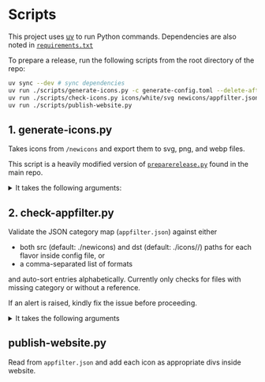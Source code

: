 # Scripts

This project uses [uv](https://docs.astral.sh/uv/) to run Python commands. Dependencies are also noted in [`requirements.txt`](requirements.txt)

To prepare a release, run the following scripts from the root directory of the repo:

```bash
uv sync --dev # sync dependencies
uv run ./scripts/generate-icons.py -c generate-config.toml --delete-after
uv run ./scripts/check-icons.py icons/white/svg newicons/appfilter.json --sort
uv run ./scripts/publish-website.py
```

## 1. generate-icons.py

Takes icons from `/newicons` and export them to svg, png, and webp files.

This script is a heavily modified version of [`preparerelease.py`](https://github.com/Arcticons-Team/Arcticons/blob/main/scripts/preparerelease.py) found in the main repo. 

<details>

<summary>It takes the following arguments:</summary>

```
usage: generate-icons.py [-h] [-c CONFIG] [--checkonly] [--checksrc CHECKSRC] [--delete-after] [-e]

options:
  -h, --help            show this help message and exit
  -c CONFIG, --config CONFIG
                        Config file to use
  --checkonly           Run checks only. Requires -c or --checksrc to be set
  --checksrc CHECKSRC   Path to the icons directory for checking (only enabled alongside --checkonly flag)
  --delete-after        Delete icons from the source folder after creation
  -e, --error           Errors on invalid checks
```

</details>

## 2. check-appfilter.py

Validate the JSON category map (`appfilter.json`) against either 

- both src (default: ./newicons) and dst (default: ./icons/<flavor-name>/<format>) paths for each flavor inside config file, or
- a comma-separated list of formats

and auto-sort entries alphabetically. Currently only checks for files with missing category or without a reference.

If an alert is raised, kindly fix the issue before proceeding.


<details>
<summary>It takes the following arguments</summary>

```
usage: check-appfilter.py [-h] [--nosort] [-c CONFIG] [-p PATHS] JSON_APPFILTER

positional arguments:
  JSON_APPFILTER        Path to the JSON file

options:
  -h, --help            show this help message and exit
  --nosort              Sort JSON keys alphabetically
  -c CONFIG, --config CONFIG
                        Config file to use
  -p PATHS, --paths PATHS
                        Comma-separated paths to the icons directory
```

</details>

## publish-website.py

Read from `appfilter.json` and add each icon as appropriate divs inside website.
